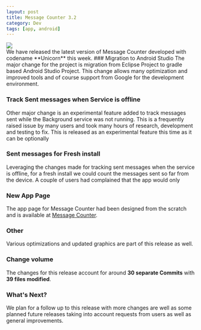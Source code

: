 ```yaml
---
layout: post
title: Message Counter 3.2
category: Dev
tags: [app, android]
---
```

<div class="custom-post-header teal">
  <div class="custom-post-title">
    <img src="https://assets-cdn.github.com/images/icons/emoji/unicode/1f984.png" style="display: inline-block;"/>
  </div>
</div>
We have released the latest version of Message Counter developed with codename **Unicorn**  this week.
<!-- more -->
### Migration to Android Studio
The major change for the project is migration from Eclipse Project to gradle based Android Studio Project.
This change allows many optimization and improved tools and of course support from Google for the development environment. 

### Track Sent messages when Service is offline
Other major change is an experimental feature added to track messages sent while the Background service was not running. This is a frequently
raised issue by many users and took many hours of research, development and testing to fix. This is released as an experimental feature
this time as it can be optionally

### Sent messages for Fresh install
Leveraging the changes made for tracking sent messages when the service is offline, for a fresh install we could count the messages
sent so far from the device. A couple of users had complained that the app would only

### New App Page
The app page for Message Counter had been designed from the scratch and is available at [Message Counter](http://midhunhk.github.io/message-counter/).

### Other
Various optimizations and updated graphics are part of this release as well.

### Change volume
The changes for this release account for around **30 separate Commits** with **39 files modified**.

### What's Next?
We plan for a follow up to this release with more changes are well as some planned future releases taking into account requests from users as well as general improvements.
